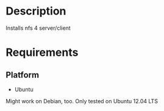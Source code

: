 Description
===========

Installs nfs 4 server/client

Requirements
============

Platform
--------

* Ubuntu

Might work on Debian, too. Only tested on Ubuntu 12.04 LTS
